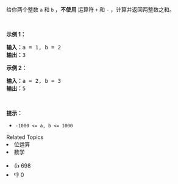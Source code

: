 <p>给你两个整数 <code>a</code> 和 <code>b</code> ，<strong>不使用 </strong>运算符&nbsp;<code>+</code> 和&nbsp;<code>-</code>&nbsp;​​​​​​​，计算并返回两整数之和。</p>

<p>&nbsp;</p>

<p><strong>示例 1：</strong></p>

<pre>
<strong>输入：</strong>a = 1, b = 2
<strong>输出：</strong>3
</pre>

<p><strong>示例 2：</strong></p>

<pre>
<strong>输入：</strong>a = 2, b = 3
<strong>输出：</strong>5
</pre>

<p>&nbsp;</p>

<p><strong>提示：</strong></p>

<ul> 
 <li><code>-1000 &lt;= a, b &lt;= 1000</code></li> 
</ul>

<div><div>Related Topics</div><div><li>位运算</li><li>数学</li></div></div><br><div><li>👍 698</li><li>👎 0</li></div>